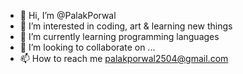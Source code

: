 - 👋 Hi, I’m @PalakPorwal
- 👀 I’m interested in coding, art & learning new things
- 🌱 I’m currently learning programming languages
- 💞️ I’m looking to collaborate on ...
- 📫 How to reach me palakporwal2504@gmail.com

<!---
PalakPorwal/PalakPorwal is a ✨ special ✨ repository because its `README.md` (this file) appears on your GitHub profile.
You can click the Preview link to take a look at your changes.
--->
